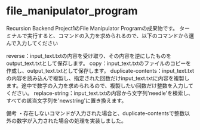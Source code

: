 # file_manipulator_program

Recursion Backend Project1のFile Manipulator Programの成果物です。
ターミナルで実行すると、コマンドの入力を求められるので、以下のコマンドから選んで入力してください

reverse：input_text.txtの内容を受け取り、その内容を逆にしたものをoutput_text.txtとして保存します。
copy：input_text.txtのファイルのコピーを作成し、output_text.txtとして保存します。
duplicate-contents：input_text.txtの内容を読み込んで複製し、指定された回数だけinput_text.txtに内容を複製します。途中で数字の入力を求められるので、複製したい回数だけ整数を入力してください。
replace-string：input_text.txtの内容から文字列'needle'を検索し、すべての該当文字列を'newstring'に置き換えます。

備考
・存在しないコマンドが入力された場合と、duplicate-contentsで整数以外の数字が入力された場合の処理を実装しました。
